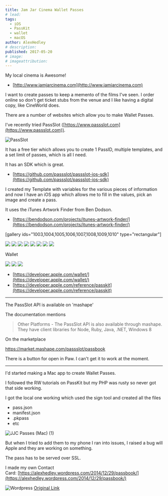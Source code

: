 ```yaml
---
title: Jam Jar Cinema Wallet Passes
# lead:
tags:
  - iOS
  - PassKit
  - wallet
  - macOS
author: AlexHedley
# description:
published: 2017-05-20
# image:
# imageattribution:
---
```


My local cinema is Awesome!

- [http://www.jamjarcinema.com](http://www.jamjarcinema.com)

I want to create passes to keep a memento of the films I've seen. I order online so don't get ticket stubs from the venue and I like having a digital copy, like CineWorld does.

There are a number of websites which allow you to make Wallet Passes.

I've recently tried PassSlot ([https://www.passslot.com](https://www.passslot.com)).

![PassSlot](images/passslot.png "PassSlot")

It has a free tier which allows you to create 1 PassID, multiple templates, and a set limit of passes, which is all I need.

It has an SDK which is great.

- [https://github.com/passslot/passslot-ios-sdk](https://github.com/passslot/passslot-ios-sdk)

I created my Template with variables for the various pieces of information and now I have an iOS app which allows me to fill in the values, pick an image and create a pass.

It uses the iTunes Artwork Finder from Ben Dodson.

- [https://bendodson.com/projects/itunes-artwork-finder/](https://bendodson.com/projects/itunes-artwork-finder/)

[gallery ids="1003,1004,1005,1006,1007,1008,1009,1010" type="rectangular"]

![](images/jjc-passes-1.png)
![](images/jjc-passes-2.png)
![](images/jjc-passes-3.png)
![](images/jjc-passes-4.png)
![](images/jjc-passes-5.png)
![](images/jjc-passes-6.png)
![](images/jjc-passes-7.png)
![](images/jjc-passes-8.png)

Wallet

![](images/img_4042.png)
![](images/img_4043.png)
![](images/img_4044.png)

- [https://developer.apple.com/wallet/](https://developer.apple.com/wallet/)
- [https://developer.apple.com/reference/passkit](https://developer.apple.com/reference/passkit)

---

The PassSlot API is available on 'mashape'

The documentation mentions

> Other Platforms - The PassSlot API is also available through mashape. They have client libraries for Node, Ruby, Java, .NET, Windows 8

On the marketplace

https://market.mashape.com/passslot/passbook

There is a button for open in Paw. I can't get it to work at the moment.

---

I'd started making a Mac app to create Wallet Passes.

I followed the RW tutorials on PassKit but my PHP was rusty so never got that side working.

I got the local one working which used the sign tool and created all the files

- pass.json
- manifest.json
- .pkpass
- etc

![JJC Passes (Mac) (1)](images/jjc-passes-mac-1.png "JJC Passes (Mac) (1)")

But when I tried to add them to my phone I ran into issues, I raised a bug will Apple and they are working on something.

The pass has to be served over SSL.

I made my own Contact Card: [https://alexhedley.wordpress.com/2014/12/29/passbook/](https://alexhedley.wordpress.com/2014/12/29/passbook/)

![Wordpress](../images/wordpress.png "Wordpress") [Original Link](https://alexhedley.wordpress.com/2017/05/20/jam-jar-cinema-wallet-passes/)
